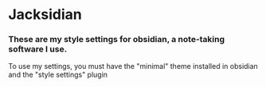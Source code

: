 # Jacksidian
### These are my style settings for obsidian, a note-taking software I use. 


To use my settings, you must have the "minimal" theme installed in obsidian and the "style settings" plugin
